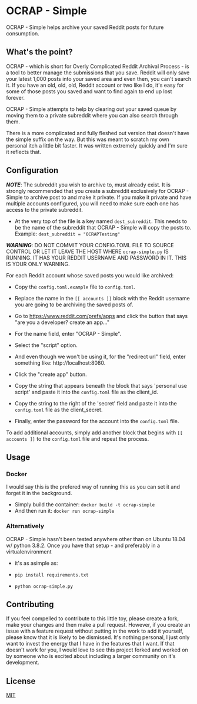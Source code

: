 # OCRAP - Simple

OCRAP - Simple helps archive your saved Reddit posts for future consumption.

## What's the point?

OCRAP - which is short for Overly Complicated Reddit Archival Process - is a
tool to better manage the submissions that you save. Reddit will only save your
latest 1,000 posts into your saved area and even then, you can't search it. If
you have an old, old, old, Reddit account or two like I do, it's easy for some
of those posts you saved and want to find again to end up lost forever.

OCRAP - Simple attempts to help by clearing out your saved queue by moving them
to a private subreddit where you can also search through them.

There is a more complicated and fully fleshed out version that doesn't have the
simple suffix on the way. But this was meant to scratch my own personal itch
a little bit faster. It was written extremely quickly and I'm sure it reflects
that.

## Configuration

**_NOTE_**: The subreddit you wish to archive to, must already exist. It is
strongly recommended that you create a subreddit exclusively for OCRAP - Simple
to archive post to and make it private. If you make it private and have
multiple accounts configured, you will need to make sure each one has access
to the private subreddit.

- At the very top of the file is a key named `dest_subreddit`. This needs to
  be the name of the subreddit that OCRAP - Simple will copy the posts to.
  Example: `dest_subreddit = "OCRAPTesting"`

**_WARNING_**: DO NOT COMMIT YOUR CONFIG.TOML FILE TO SOURCE CONTROL OR LET IT
LEAVE THE HOST WHERE `ocrap-simple.py` IS RUNNING. IT HAS YOUR REDDIT USERNAME
AND PASSWORD IN IT. THIS IS YOUR ONLY WARNING.

For each Reddit account whose saved posts you would like archived:

- Copy the `config.toml.example` file to `config.toml`.
- Replace the name in the `[[ accounts ]]` block with the Reddit username you
  are going to be archiving the saved posts of.

- Go to https://www.reddit.com/prefs/apps and click the button that says
  "are you a developer? create an app..."
- For the name field, enter "OCRAP - Simple".
- Select the "script" option.
- And even though we won't be using it, for the "redirect url" field, enter
  something like: http://localhost:8080.
- Click the "create app" button.

- Copy the string that appears beneath the block that says
  'personal use script' and paste it into the `config.toml` file as the
  client_id.
- Copy the string to the right of the 'secret' field and paste it into the
  `config.toml` file as the client_secret.

- Finally, enter the password for the account into the `config.toml` file.

To add additional accounts, simply add another block that begins with
`[[ accounts ]]` to the `config.toml` file and repeat the process.

## Usage

### Docker

I would say this is the prefered way of running this as you can set it and
forget it in the background.

- Simply build the container: `docker build -t ocrap-simple`
- And then run it: `docker run ocrap-simple`

### Alternatively

OCRAP - Simple hasn't been tested anywhere other than on Ubuntu 18.04 w/
python 3.8.2. Once you have that setup - and preferably in a virtualenvironment

- it's as asimple as:

- `pip install requirements.txt`
- `python ocrap-simple.py`

## Contributing

If you feel compelled to contribute to this little toy, please create a fork,
make your changes and then make a pull request. However, if you create an issue
with a feature request without putting in the work to add it yourself, please
know that it is likely to be dismissed. It's nothing personal, I just only
want to invest the energy that I have in the features that I want. If that
doesn't work for you, I would love to see this project forked and worked on
by someone who is excited about including a larger community on it's
development.

## License

[MIT](https://choosealicense.com/licenses/mit/)
